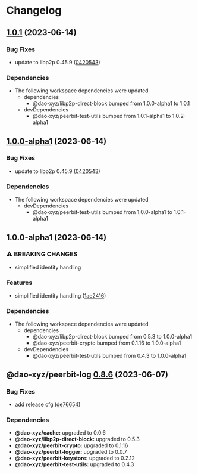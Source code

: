 # Changelog

## [1.0.1](https://github.com/dao-xyz/peerbit/compare/peerbit-log-v1.0.0-alpha1...peerbit-log-v1.0.1) (2023-06-14)


### Bug Fixes

* update to libp2p 0.45.9 ([0420543](https://github.com/dao-xyz/peerbit/commit/0420543084d82ab08084894f24c1dff340ba6c9b))


### Dependencies

* The following workspace dependencies were updated
  * dependencies
    * @dao-xyz/libp2p-direct-block bumped from 1.0.0-alpha1 to 1.0.1
  * devDependencies
    * @dao-xyz/peerbit-test-utils bumped from 1.0.1-alpha1 to 1.0.2-alpha1

## [1.0.0-alpha1](https://github.com/dao-xyz/peerbit/compare/peerbit-log-v1.0.0-alpha1...peerbit-log-v1.0.0-alpha1) (2023-06-14)


### Bug Fixes

* update to libp2p 0.45.9 ([0420543](https://github.com/dao-xyz/peerbit/commit/0420543084d82ab08084894f24c1dff340ba6c9b))


### Dependencies

* The following workspace dependencies were updated
  * devDependencies
    * @dao-xyz/peerbit-test-utils bumped from 1.0.0-alpha1 to 1.0.1-alpha1

## 1.0.0-alpha1 (2023-06-14)


### ⚠ BREAKING CHANGES

* simplified identity handling

### Features

* simplified identity handling ([1ae2416](https://github.com/dao-xyz/peerbit/commit/1ae24168a5c8629b8f9d1c57eceed6abd4a15020))


### Dependencies

* The following workspace dependencies were updated
  * dependencies
    * @dao-xyz/libp2p-direct-block bumped from 0.5.3 to 1.0.0-alpha1
    * @dao-xyz/peerbit-crypto bumped from 0.1.16 to 1.0.0-alpha1
  * devDependencies
    * @dao-xyz/peerbit-test-utils bumped from 0.4.3 to 1.0.0-alpha1

## @dao-xyz/peerbit-log [0.8.6](https://github.com/dao-xyz/peerbit/compare/@dao-xyz/peerbit-log@0.8.5...@dao-xyz/peerbit-log@0.8.6) (2023-06-07)


### Bug Fixes

* add release cfg ([de76654](https://github.com/dao-xyz/peerbit/commit/de766548f8106804d319e8b51e9607f2a3f60726))





### Dependencies

* **@dao-xyz/cache:** upgraded to 0.0.6
* **@dao-xyz/libp2p-direct-block:** upgraded to 0.5.3
* **@dao-xyz/peerbit-crypto:** upgraded to 0.1.16
* **@dao-xyz/peerbit-logger:** upgraded to 0.0.7
* **@dao-xyz/peerbit-keystore:** upgraded to 0.2.12
* **@dao-xyz/peerbit-test-utils:** upgraded to 0.4.3
